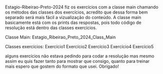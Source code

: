 Estagio-Ribeirao-Preto-2024
fiz os exercícios com a classe main chamando os métodos das classes dos exercícios,
acredito que dessa forma bem separado será mais fácil a vizualização do conteúdo. 
A classe main basicamente está com os prints das respostas, pois todo código de resolução está dentro das classes exercícios.

Classe Main: 
  Estagio_Ribeirao_Preto_2024_Class_Main

Classes exercícios: 
  Exercício1 
  Exercício2 
  Exercício3 
  Exercício4 
  Exercício5

alguns exercícios não estava pedindo para codar a resolução mas mesmo assim eu quis fazer tanto para mostrar que consigo, quanto para treinar mais espero que gostem do formato que usei. Obrigado!
